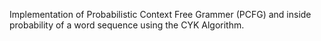 Implementation of Probabilistic Context Free Grammer (PCFG) and inside probability of a word sequence using the CYK Algorithm.
